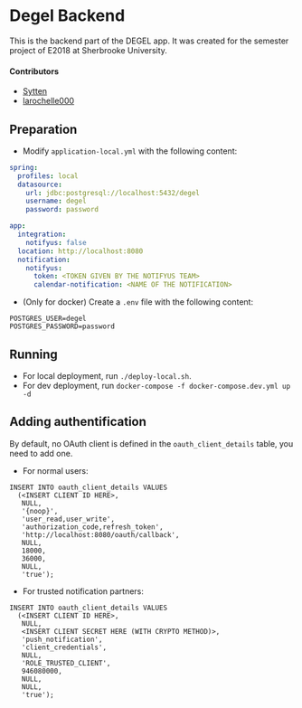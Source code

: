 # Degel Backend
This is the backend part of the DEGEL app. It was created for the semester project of E2018 at Sherbrooke University.

#### Contributors
- [Sytten](https://github.com/Sytten)
- [larochelle000](https://github.com/larochelle000)

## Preparation
- Modify `application-local.yml` with the following content:

```yaml
spring:
  profiles: local
  datasource:
    url: jdbc:postgresql://localhost:5432/degel
    username: degel
    password: password

app:
  integration:
    notifyus: false
  location: http://localhost:8080
  notification:
    notifyus:
      token: <TOKEN GIVEN BY THE NOTIFYUS TEAM>
      calendar-notification: <NAME OF THE NOTIFICATION>
```

- (Only for docker) Create a `.env` file with the following content:

```
POSTGRES_USER=degel
POSTGRES_PASSWORD=password
```

## Running
- For local deployment, run `./deploy-local.sh`.
- For dev deployment, run `docker-compose -f docker-compose.dev.yml up -d`

## Adding authentification
By default, no OAuth client is defined in the `oauth_client_details` table, you need to add one.

- For normal users:

```
INSERT INTO oauth_client_details VALUES
  (<INSERT CLIENT ID HERE>,
   NULL,
   '{noop}',
   'user_read,user_write',
   'authorization_code,refresh_token',
   'http://localhost:8080/oauth/callback',
   NULL,
   18000,
   36000,
   NULL,
   'true');
```

- For trusted notification partners:

```
INSERT INTO oauth_client_details VALUES
  (<INSERT CLIENT ID HERE>,
   NULL,
   <INSERT CLIENT SECRET HERE (WITH CRYPTO METHOD)>,
   'push_notification',
   'client_credentials',
   NULL,
   'ROLE_TRUSTED_CLIENT',
   946080000,
   NULL,
   NULL,
   'true');
```
